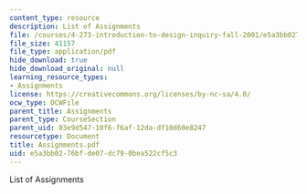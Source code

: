 ```yaml
---
content_type: resource
description: List of Assignments
file: /courses/4-273-introduction-to-design-inquiry-fall-2001/e5a3bb0276bfde07dc790bea522cf5c3_Assignments.pdf
file_size: 41157
file_type: application/pdf
hide_download: true
hide_download_original: null
learning_resource_types:
- Assignments
license: https://creativecommons.org/licenses/by-nc-sa/4.0/
ocw_type: OCWFile
parent_title: Assignments
parent_type: CourseSection
parent_uid: 03e9d547-10f6-f6af-12da-df10d60e8247
resourcetype: Document
title: Assignments.pdf
uid: e5a3bb02-76bf-de07-dc79-0bea522cf5c3
---
```

List of Assignments